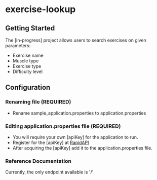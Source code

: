 # exercise-lookup

## Getting Started

The [in-progress] project allows users to search exercises on given parameters:
* Exercise name
* Muscle type
* Exercise type
* Difficulty level

## Configuration

### Renaming file (REQUIRED)
* Rename sample_application.properties to application.properties

### Editing application.properties file (REQUIRED)
* You will require your own [apiKey] for the application to run. 
* Register for the [apiKey] at [RapidAPI](https://rapidapi.com/apininjas/api/weather-by-api-ninjas/)
* After acquiring the [apiKey] add it to the application.properties file.


### Reference Documentation
Currently, the only endpoint available is '/'
